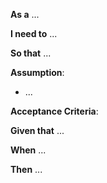 **As a** ...

**I need to** ...

**So that** ...



**Assumption**:

- ...



**Acceptance Criteria**:

**Given that** ...

**When** ...

**Then** ...
